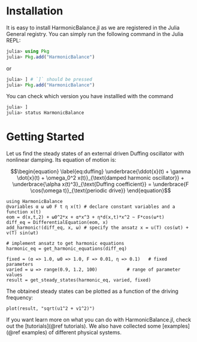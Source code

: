 # Installation

It is easy to install HarmonicBalance.jl as we are registered in the Julia General registry.
You can simply run the following command in the Julia REPL:
```julia
julia> using Pkg
julia> Pkg.add("HarmonicBalance")
```
or 
```julia
julia> ] # `]` should be pressed
julia> Pkg.add("HarmonicBalance")
```
You can check which version you have installled with the command 
```julia
julia> ]
julia> status HarmonicBalance
```

# Getting Started

Let us find the steady states of an external driven Duffing oscillator with nonlinear damping. Its equation of motion is:
```math
\begin{equation} \label{eq:duffing}
\underbrace{\ddot{x}(t) + \gamma \dot{x}(t) + \omega_0^2 x(t)}_{\text{damped harmonic oscillator}} + \underbrace{\alpha x(t)^3}_{\text{Duffing coefficient}} = \underbrace{F \cos(\omega t)}_{\text{periodic drive}}
\end{equation}
```

```@example getting_started
using HarmonicBalance
@variables α ω ω0 F t η x(t) # declare constant variables and a function x(t)
eom = d(x,t,2) + ω0^2*x + α*x^3 + η*d(x,t)*x^2 ~ F*cos(ω*t)
diff_eq = DifferentialEquation(eom, x)
add_harmonic!(diff_eq, x, ω) # specify the ansatz x = u(T) cos(ωt) + v(T) sin(ωt)

# implement ansatz to get harmonic equations
harmonic_eq = get_harmonic_equations(diff_eq)

fixed = (α => 1.0, ω0 => 1.0, F => 0.01, η => 0.1)   # fixed parameters
varied = ω => range(0.9, 1.2, 100)           # range of parameter values
result = get_steady_states(harmonic_eq, varied, fixed)
```
The obtained steady states can be plotted as a function of the driving frequency:
```@example getting_started
plot(result, "sqrt(u1^2 + v1^2)")
```

If you want learn more on what you can do with HarmonicBalance.jl, check out the [tutorials](@ref tutorials). We also have collected some [examples](@ref examples) of different physical systems.